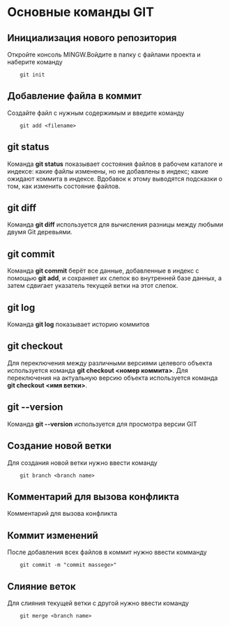 # Основные команды GIT

## Инициализация нового репозитория

Откройте консоль MINGW.Войдите в папку с файлами проекта и наберите команду
```
    git init 
```

## Добавление файла в коммит

Создайте файл с нужным содержимым и введите команду
```
    git add <filename>
```

## git status

Команда **git status** показывает состояния файлов в рабочем каталоге и индексе: какие файлы изменены, но не добавлены в индекс; какие ожидают коммита в индексе. Вдобавок к этому выводятся подсказки о том, как изменить состояние файлов.

## git diff

Команда **git diff** используется для вычисления разницы между любыми двумя Git деревьями.

## git commit

Команда **git commit** берёт все данные, добавленные в индекс с помощью **git add**, и сохраняет их слепок во внутренней базе данных, а затем сдвигает указатель текущей ветки на этот слепок.

## git log

Команда **git log** показывает историю коммитов

## git checkout 

Для переключения между различными версиями целевого объекта используется команда **git checkout <номер коммита>**. Для переключения на актуальную версию объекта используется команда **git checkout <имя ветки>**.

## git --version

Команда **git --version** используется для просмотра версии GIT

## Создание новой ветки

Для создания новой ветки нужно ввести команду
```
    git branch <branch name>
```

## Комментарий для вызова конфликта

Комментарий для вызова конфликта
## Коммит изменений

После добавления всех файлов в коммит нужно ввести комманду
```
    git commit -m "commit massege>"
```

## Слияние веток

Для слияния текущей ветки с другой нужно ввести команду

```
    git merge <branch name>
```